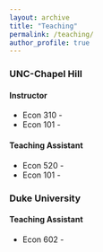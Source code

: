 ```yaml
---
layout: archive
title: "Teaching"
permalink: /teaching/
author_profile: true
---
```


### UNC-Chapel Hill
#### Instructor
* Econ 310 - 
* Econ 101 -

#### Teaching Assistant
* Econ 520 -
* Econ 101 -

### Duke University
#### Teaching Assistant
* Econ 602 - 
